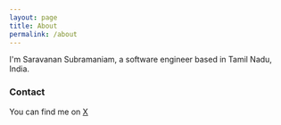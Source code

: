 ```yaml
---
layout: page
title: About
permalink: /about
---
```


I'm Saravanan Subramaniam, a software engineer based in Tamil Nadu, India.

### Contact
You can find me on [X](https://www.x.com/vsr_saravanan)
